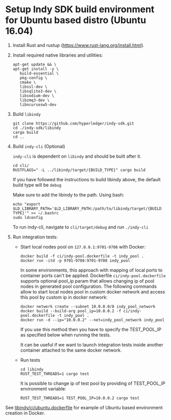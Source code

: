 # Setup Indy SDK build environment for Ubuntu based distro (Ubuntu 16.04)

1. Install Rust and rustup (https://www.rust-lang.org/install.html).
1. Install required native libraries and utilities:
   
   ```
   apt-get update && \
   apt-get install -y \
      build-essential \
      pkg-config \
      cmake \
      libssl-dev \
      libsqlite3-dev \
      libsodium-dev \
      libzmq3-dev \ 
      libncursesw5-dev
   ```
  
1. Build `libindy`
   
   ```
   git clone https://github.com/hyperledger/indy-sdk.git
   cd ./indy-sdk/libindy
   cargo build 
   cd ..
   ```

1. Build `indy-cli` (Optional)

   `indy-cli` is dependent on `libindy` and should be built after it. 
   
   ```
   cd cli/
   RUSTFLAGS=" -L ../libindy/target/{BUILD_TYPE}" cargo build
   ```
   If you have followed the instructions to build libindy above, the default build type will be `debug`
  
   Make sure to add the libindy to the path. Using bash:
   ```
   echo "export $LD_LIBRARY_PATH='$LD_LIBRARY_PATH:/path/to/libindy/target/{BUILD TYPE}'" >> ~/.bashrc
   sudo ldconfig 
   ```
   To run indy-cli, navigate to `cli/target/debug` and run `./indy-cli`
   
   
1. Run integration tests:
   * Start local nodes pool on `127.0.0.1:9701-9708` with Docker:
     
     ```     
     docker build -f ci/indy-pool.dockerfile -t indy_pool .
     docker run -itd -p 9701-9708:9701-9708 indy_pool
     ```     
     
     In some environments, this approach with mapping of local ports to container ports
     can't be applied. Dockerfile `ci/indy-pool.dockerfile` supports optional pool_ip param
     that allows changing ip of pool nodes in generated pool configuration. The following
     commands allow to start local nodes pool in custom docker network and access this pool by
     custom ip in docker network:
     
     ```
     docker network create --subnet 10.0.0.0/8 indy_pool_network
     docker build --build-arg pool_ip=10.0.0.2 -f ci/indy-pool.dockerfile -t indy_pool .
     docker run -d --ip="10.0.0.2" --net=indy_pool_network indy_pool
     ```
     
     If you use this method then you have to specify the TEST_POOL_IP as specified below  when running the tests.
 
     It can be useful if we want to launch integration tests inside another container attached to
     the same docker network. 
     
   * Run tests
     
     ```
     cd libindy
     RUST_TEST_THREADS=1 cargo test
     ```
     
     It is possible to change ip of test pool by providing of TEST_POOL_IP environment variable:
     
     ```
     RUST_TEST_THREADS=1 TEST_POOL_IP=10.0.0.2 cargo test
     ```
     
See [libindy/ci/ubuntu.dockerfile](https://github.com/hyperledger/indy-sdk/tree/master/libindy/ci/ubuntu.dockerfile) for example of Ubuntu based environment creation in Docker.
